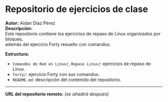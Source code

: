 # Repositorio de ejercicios de clase

**Autor:** 
Aidan Díaz Pérez  
**Descripción:**  
Este repositorio contiene los ejercicios de repaso de Linux organizados por bloques,  
además del ejercicio Forty resuelto con comandos.

**Estructura:**
- `Comandos de Red en Linux/`, `Repaso Linux/`: ejercicios de repaso de Linux.
- `forty/`: ejercicio Forty con sus comandos.
- `README.md`: descripción del contenido del repositorio.

---
**URL del repositorio remoto:** *(se añadirá después)*  
